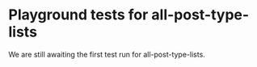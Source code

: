# Playground tests for all-post-type-lists
We are still awaiting the first test run for all-post-type-lists.
